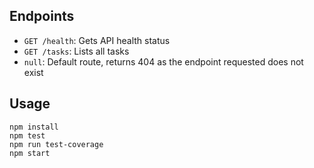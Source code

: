 

## Endpoints
* `GET /health`: Gets API health status
* `GET /tasks`: Lists all tasks
* `null`: Default route, returns 404 as the endpoint requested does not exist

## Usage
```
npm install
npm test
npm run test-coverage
npm start
```
